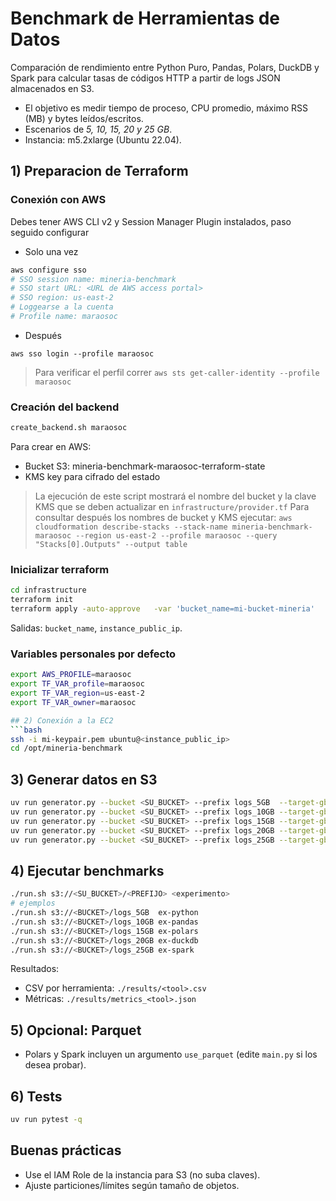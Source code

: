 
# Benchmark de Herramientas de Datos

Comparación de rendimiento entre Python Puro, Pandas, Polars, DuckDB y Spark para calcular tasas de códigos HTTP a partir de logs JSON almacenados en S3.

- El objetivo es medir tiempo de proceso, CPU promedio, máximo RSS (MB) y bytes leídos/escritos.
- Escenarios de *5, 10, 15, 20 y 25 GB*.
- Instancia: m5.2xlarge (Ubuntu 22.04).

## 1) Preparacion de Terraform

### Conexión con AWS
Debes tener AWS CLI v2 y Session Manager Plugin instalados, paso seguido configurar 
- Solo una vez
```powershell
aws configure sso
# SSO session name: mineria-benchmark
# SSO start URL: <URL de AWS access portal>
# SSO region: us-east-2
# Loggearse a la cuenta
# Profile name: maraosoc
```
- Después
```
aws sso login --profile maraosoc
```
> Para verificar el perfil correr `aws sts get-caller-identity --profile maraosoc`

### Creación del backend
```bash
create_backend.sh maraosoc
```
Para crear en AWS:
- Bucket S3: mineria-benchmark-maraosoc-terraform-state
- KMS key para cifrado del estado

> La ejecución de este script mostrará el nombre del bucket y la clave KMS que se deben actualizar en `infrastructure/provider.tf`
> Para consultar después los nombres de bucket y KMS ejecutar: `aws cloudformation describe-stacks --stack-name mineria-benchmark-maraosoc --region us-east-2 --profile maraosoc --query "Stacks[0].Outputs" --output table`

### Inicializar terraform
```bash
cd infrastructure
terraform init
terraform apply -auto-approve   -var 'bucket_name=mi-bucket-mineria'   -var 'vpc_id=vpc-...'   -var 'subnet_id=subnet-...'   -var 'key_pair_name=mi-keypair'
```
Salidas: `bucket_name`, `instance_public_ip`.

### Variables personales por defecto
```bash
export AWS_PROFILE=maraosoc
export TF_VAR_profile=maraosoc
export TF_VAR_region=us-east-2
export TF_VAR_owner=maraosoc

## 2) Conexión a la EC2
```bash
ssh -i mi-keypair.pem ubuntu@<instance_public_ip>
cd /opt/mineria-benchmark
```

## 3) Generar datos en S3
```bash
uv run generator.py --bucket <SU_BUCKET> --prefix logs_5GB  --target-gb 5
uv run generator.py --bucket <SU_BUCKET> --prefix logs_10GB --target-gb 10
uv run generator.py --bucket <SU_BUCKET> --prefix logs_15GB --target-gb 15
uv run generator.py --bucket <SU_BUCKET> --prefix logs_20GB --target-gb 20
uv run generator.py --bucket <SU_BUCKET> --prefix logs_25GB --target-gb 25
```

## 4) Ejecutar benchmarks
```bash
./run.sh s3://<SU_BUCKET>/<PREFIJO> <experimento>
# ejemplos
./run.sh s3://<BUCKET>/logs_5GB  ex-python
./run.sh s3://<BUCKET>/logs_10GB ex-pandas
./run.sh s3://<BUCKET>/logs_15GB ex-polars
./run.sh s3://<BUCKET>/logs_20GB ex-duckdb
./run.sh s3://<BUCKET>/logs_25GB ex-spark
```

Resultados:
- CSV por herramienta: `./results/<tool>.csv`
- Métricas: `./results/metrics_<tool>.json`

## 5) Opcional: Parquet
- Polars y Spark incluyen un argumento `use_parquet` (edite `main.py` si los desea probar).

## 6) Tests
```bash
uv run pytest -q
```

## Buenas prácticas
- Use el IAM Role de la instancia para S3 (no suba claves).
- Ajuste particiones/límites según tamaño de objetos.
